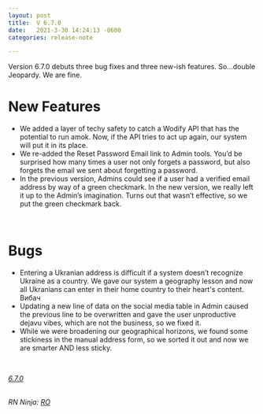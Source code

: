 ```yaml
---
layout: post
title:  V 6.7.0
date:   2021-3-30 14:24:13 -0600
categories: release-note

---
```

Version 6.7.0 debuts three bug fixes and three new-ish features. So...double Jeopardy. We are fine. 


# New Features

- We added a layer of techy safety to catch a Wodify API that has the potential to run amok. Now, if the API tries to act up again, our system will put it in its place. 
- We re-added the Reset Password Email link to Admin tools. You’d be surprised how many times a user not only forgets a password, but also forgets the email we sent about forgetting a password.
- In the previous version, Admins could see if a user had a verified email address by way of a green checkmark. In the new version, we really left it up to the Admin’s imagination. Turns out that wasn’t effective, so we put the green checkmark back. 

<br/>

# Bugs

- Entering a Ukranian address is difficult if a system doesn’t recognize Ukraine as a country. We gave our system a geography lesson and now all Ukranians can enter in their home country to their heart's content. Вибач 
- Updating a new line of data on the social media table in Admin caused the previous line to be overwritten and gave the user unproductive dejavu vibes, which are not the business, so we fixed it. 
- While we were broadening our geographical horizons, we found some stickiness in the manual address form, so we sorted it out and now we are smarter AND less sticky.



<br/>

*[6.7.0](https://github.com/streetparking/my-streetparking/releases/tag/v6.7.0)*
<br/>
<br/>


_RN Ninja: [RO](https://github.com/robyanna)_
 
 
 